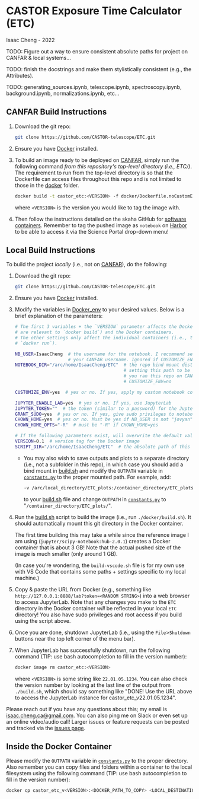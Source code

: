 # CASTOR Exposure Time Calculator (ETC)

Isaac Cheng - 2022

TODO: Figure out a way to ensure consistent absolute paths for project on CANFAR & local
systems...

TODO: finish the docstrings and make them stylistically consistent (e.g., the Attributes).

TODO: generating_sources.ipynb, telescope.ipynb, spectroscopy.ipynb, background.ipynb,
normalizations.ipynb, etc...

## CANFAR Build Instructions

1. Download the git repo:

   ```bash
   git clone https://github.com/CASTOR-telescope/ETC.git
   ```

2. Ensure you have [Docker](https://docs.docker.com/get-started/) installed.

3. To build an image ready to be deployed on [CANFAR](https://www.canfar.net/en/), simply
   run the following command _from this repository's top-level directory (i.e., ETC/)_.
   The requirement to run from the top-level directory is so that the Dockerfile can
   access files throughout this repo and is not limited to those in the [docker](docker/)
   folder.

   ```bash
   docker build -t castor_etc:<VERSION> -f docker/Dockerfile.noCustomEnv .
   ```

   where `<VERSION>` is the version you would like to tag the image with.

4. Then follow the instructions detailed on the skaha GitHub for [software
   containers](https://github.com/opencadc/skaha/tree/master/containers#publishing-skaha-containers).
   Remember to tag the pushed image as `notebook` on [Harbor](https://images.canfar.net)
   to be able to access it via the Science Portal drop-down menu!

## Local Build Instructions

To build the project _locally_ (i.e., not on [CANFAR](https://www.canfar.net/en/)), do the
following:

1. Download the git repo:

   ```bash
   git clone https://github.com/CASTOR-telescope/ETC.git
   ```

2. Ensure you have [Docker](https://docs.docker.com/get-started/) installed.

3. Modify the variables in [Docker_env](docker/Docker_env) to your desired values. Below
   is a brief explanation of the parameters:

   ```bash
   # The first 3 variables + the `VERSION` parameter affects the Docker image (i.e., they
   # are relevant to `docker build`) and the Docker containers.
   # The other settings only affect the individual containers (i.e., they are relevant to
   # `docker run`).

   NB_USER=IsaacCheng  # the username for the notebook. I recommend setting is equal to
                       # your CANFAR username. Ignored if CUSTOMIZE_ENV=no
   NOTEBOOK_DIR="/arc/home/IsaacCheng/ETC"  # the repo bind mount destination. I recommend
                                            # setting this path to be the same path as if
                                            # you ran this repo on CANFAR. Ignored if
                                            # CUSTOMIZE_ENV=no

   CUSTOMIZE_ENV=yes  # yes or no. If yes, apply my custom notebook configuration

   JUPYTER_ENABLE_LAB=yes  # yes or no. If yes, use JupyterLab
   JUPYTER_TOKEN=""  # the token (similar to a password) for the JupterLab instance
   GRANT_SUDO=yes  # yes or no. If yes, give sudo privileges to notebook user
   CHOWN_HOME=yes  # yes or no. Must be yes if NB_USER is not "jovyan"
   CHOWN_HOME_OPTS="-R"  # must be "-R" if CHOWN_HOME=yes

   # If the following parameters exist, will overwrite the default values in the build script
   VERSION=0.1  # version tag for the Docker image
   SCRIPT_DIR="/arc/home/IsaacCheng/ETC"  # the absolute path of this repo on local machine
   ```

   - You may also wish to save outputs and plots to a separate directory (i.e., not a
     subfolder in this repo), in which case you should add a bind mount in
     [build.sh](docker/build.sh) and modify the `OUTPATH` variable in
     [`constants.py`](src/constants.py) to the proper mounted path. For example, add:

     ```bash
     -v /arc/local_directory/ETC_plots:/container_directory/ETC_plots
     ```

     to your [build.sh](docker/build.sh) file and change `OUTPATH` in
     [`constants.py`](src/constants.py) to "`/container_directory/ETC_plots/`".

<!-- 3. Open the [Dockerfile](Dockerfile) and modify the `WORKDIR` value to be whichever path
   you would like this repo to be contained in. I recommend setting this path to be the
   same path as if you ran this repo on CANFAR.

   In the same [Dockerfile](Dockerfile), modify the `USERNAME` variable to equal your
   CANFAR username. -->

<!-- 4. Open [build.sh](build.sh) and modify the line containing "`/arc/home/IsaacCheng/ETC`"
   to be the same value as the `WORKDIR` variable from the [Dockerfile](Dockerfile). This
   line creates a [bind mount](https://docs.docker.com/storage/bind-mounts/) between this
   repository and the "virtual repository" in the Docker container so that any changes you
   make to the repository files in the Docker container will be reflected outside the
   container.

   - You may also wish to save outputs and plots to a separate directory (i.e., not a
     subfolder in this repo), in which case you should add a bind mount in
     [build.sh](build.sh) and modify the `OUTPATH` variable in
     [`constants.py`](src/constants.py) to the proper mounted path. For example, add:

     ```bash
     -v /arc/local_directory/ETC_plots:/container_directory/ETC_plots
     ```

     to your [build.sh](build.sh) file and change `OUTPATH` in
     [`constants.py`](src/constants.py) to "`/container_directory/ETC_plots/`". -->

4. Run the [build.sh](docker/build.sh) script to build the image (i.e., run
   `./docker/build.sh`). It should automatically mount this git directory in the Docker
   container.

   The first time building this may take a while since the reference image I am using
   (`jupyter/scipy-notebook:hub-2.0.1`) creates a Docker container that is about 3 GB!
   Note that the actual pushed size of the image is much smaller (only around 1 GB).

   (In case you're wondering, the `build-vscode.sh` file is for my own use with VS Code
   that contains some paths + settings specific to my local machine.)

5. Copy & paste the URL from Docker (e.g., something like
   `http://127.0.0.1:8888/lab?token=<RANDOM STRING>`)
   into a web browser to access JupyterLab. Note that any changes you make to the `ETC`
   directory in the Docker container _will_ be reflected in your local `ETC` directory!
   You also have sudo privileges and root access if you build using the script above.

6. Once you are done, shutdown JupyterLab (i.e., using the `File`>`Shutdown` buttons near
   the top left corner of the menu bar).

7. When JupyterLab has successfully shutdown, run the following command (TIP: use bash
   autocompletion to fill in the version number):

   ```bash
   docker image rm castor_etc:<VERSION>
   ```

   where `<VERSION>` is some string like `22.01.05.1234`. You can also check the version
   number by looking at the last line of the output from `./build.sh`, which should say
   something like "DONE! Use the URL above to access the JupyterLab instance for
   castor_etc_v22.01.05.1234".

Please reach out if you have any questions about this; my email is
[isaac.cheng.ca@gmail.com](mailto:isaac.cheng.ca@gmail.com). You can also ping me on Slack
or even set up an online video/audio call! Larger issues or feature requests can be posted
and tracked via the [issues page](https://github.com/CASTOR-telescope/ETC/issues).

## Inside the Docker Container

Please modify the `OUTPATH` variable in [`constants.py`](src/constants.py) to the proper
directory. Also remember you can copy files and folders within a container to the local
filesystem using the following command (TIP: use bash autocompletion to fill in the
version number):

```bash
docker cp castor_etc_v<VERSION>:<DOCKER_PATH_TO_COPY> <LOCAL_DESTINATION_PATH>
```
